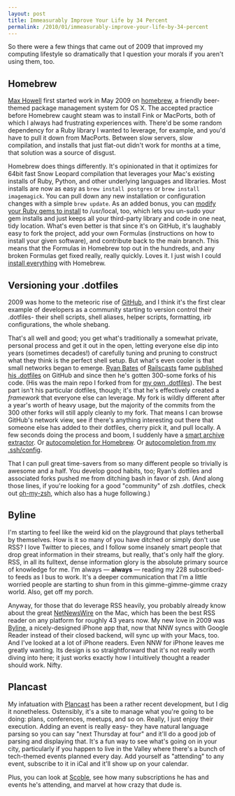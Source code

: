 ```yaml
---
layout: post
title: Immeasurably Improve Your Life by 34 Percent
permalink: /2010/01/immeasurably-improve-your-life-by-34-percent
---
```


So there were a few things that came out of 2009 that improved my computing lifestyle so dramatically that I question your morals if you aren't using them, too.

## Homebrew

[Max Howell](http://twitter.com/mxcl) first started work in May 2009 on [homebrew](http://github.com/mxcl/homebrew), a friendly beer-themed package management system for OS X. The accepted practice before Homebrew caught steam was to install Fink or MacPorts, both of which I always had frustrating experiences with. There'd be some random dependency for a Ruby library I wanted to leverage, for example, and you'd have to pull it down from MacPorts. Between slow servers, slow compilation, and installs that just flat-out didn't work for months at a time, that solution was a source of disgust.

Homebrew does things differently. It's opinionated in that it optimizes for 64bit fast Snow Leopard compilation that leverages your Mac's existing installs of Ruby, Python, and other underlying languages and libraries. Most installs are now as easy as `brew install postgres` or `brew install imagemagick`. You can pull down any new installation or configuration changes with a simple `brew update`. As an added bonus, you can [modify your Ruby gems to install](http://wiki.github.com/mxcl/homebrew/cpan-ruby-gems-and-python-disttools) to /usr/local, too, which lets you un-sudo your gem installs and just keeps all your third-party library and code in one neat, tidy location. What's even better is that since it's on GitHub, it's laughably easy to fork the project, add your own Formulas (instructions on how to install your given software), and contribute back to the main branch. This means that the Formulas in Homebrew top out in the hundreds, and any broken Formulas get fixed really, really quickly. Loves it. I just wish I could [install everything](http://twitter.com/defunkt/status/8127462365) with Homebrew.

## Versioning your .dotfiles
2009 was home to the meteoric rise of [GitHub](http://github.com), and I think it's the first clear example of developers as a community starting to version control their .dotfiles- their shell scripts, shell aliases, helper scripts, formatting, irb configurations, the whole shebang.

That's all well and good; you get what's traditionally a somewhat private, personal process and get it out in the open, letting everyone else dip into years (sometimes decades!) of carefully tuning and pruning to construct what they think is the perfect shell setup. But what's even cooler is that small networks began to emerge. [Ryan Bates](http://twitter.com/rbates) of [Railscasts](http://www.railscasts.com) fame [published his .dotfiles](http://github.com/ryanb/dotfiles) on GitHub and since then he's gotten 300-some forks of his code. (His was the main repo I forked from for [my own .dotfiles](http://github.com/holman/dotfiles)). The best part isn't his particular dotfiles, though; it's that he's effectively created a *framework* that everyone else can leverage. My fork is wildly different after a year's worth of heavy usage, but the majority of the commits from the 300 other forks will still apply cleanly to my fork. That means I can browse GitHub's network view, see if there's anything interesting out there that someone else has added to their dotfiles, cherry pick it, and pull locally. A few seconds doing the process and boom, I suddenly have a [smart archive extractor](http://github.com/holman/dotfiles/commit/6eace56de9a84a693f4c2deadfe3c9d2a33a37c7). Or [autocompletion for Homebrew](http://github.com/holman/dotfiles/commit/88d8717946ab740b29448f8aaff315ca10f9996f). Or [autocompletion from my .ssh/config](http://github.com/holman/dotfiles/commit/6141fc7eaabc92aad03adc17785c27bcf1a3bc2d).

That I can pull great time-savers from so many different people so trivially is awesome and a half. You develop good habits, too; Ryan's dotfiles and associated forks pushed me from ditching bash in favor of zsh. (And along those lines, if you're looking for a good "community" of zsh .dotfiles, check out [oh-my-zsh](http://github.com/robbyrussell/oh-my-zsh), which also has a huge following.)

## Byline

I'm starting to feel like the weird kid on the playground that plays tetherball by themselves. How is it so many of you have ditched or simply don't use RSS? I love Twitter to pieces, and I follow some insanely smart people that drop great information in their streams, but really, that's only half the glory. RSS, in all its fulltext, dense information glory is the absolute primary source of knowledge for me. I'm always — **always** — reading my 228 subscribed-to feeds as I bus to work. It's a deeper communication that I'm a little worried people are starting to shun from in this gimme-gimme-gimme crazy world. Also, get off my porch.

Anyway, for those that do leverage RSS heavily, you probably already know about the great [NetNewsWire](http://www.newsgator.com/INDIVIDUALS/NETNEWSWIRE/) on the Mac, which has been the best RSS reader on any platform for roughly 43 years now. My new love in 2009 was [Byline](http://www.phantomfish.com/byline.html), a nicely-designed iPhone app that, now that NNW syncs with Google Reader instead of their closed backend, will sync up with your Macs, too. And I've looked at a lot of iPhone readers. Even NNW for iPhone leaves me greatly wanting. Its design is so straightforward that it's not really worth diving into here; it just works exactly how I intuitively thought a reader should work. Nifty.

## Plancast

My infatuation with [Plancast](http://plancast.com) has been a rather recent development, but I dig it nonetheless. Ostensibly, it's a site to manage what you're going to be doing: plans, conferences, meetups, and so on. Really, I just enjoy their execution. Adding an event is really easy- they have natural language parsing so you can say "next Thursday at four" and it'll do a good job of parsing and displaying that. It's a fun way to see what's going on in your city, particularly if you happen to live in the Valley where there's a bunch of tech-themed events planned every day. Add yourself as "attending" to any event, subscribe to it in iCal and it'll show up on your calendar.

Plus, you can look at [Scoble](http://plancast.com/Scobleizer), see how many subscriptions he has and events he's attending, and marvel at how crazy that dude is.
